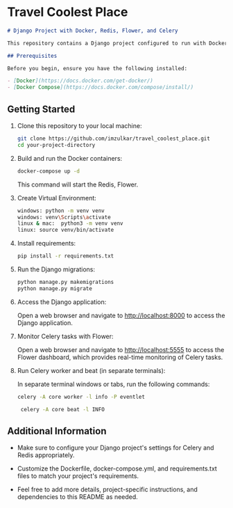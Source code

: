 # Travel Coolest Place

```markdown
# Django Project with Docker, Redis, Flower, and Celery

This repository contains a Django project configured to run with Docker containers for the application, Redis, Flower (Celery monitoring), and Celery workers and beat.

## Prerequisites

Before you begin, ensure you have the following installed:

- [Docker](https://docs.docker.com/get-docker/)
- [Docker Compose](https://docs.docker.com/compose/install/)
```
## Getting Started

1. Clone this repository to your local machine:

   ```bash
   git clone https://github.com/imzulkar/travel_coolest_place.git
   cd your-project-directory
   ```

2. Build and run the Docker containers:

   ```bash
   docker-compose up -d
   ```

   This command will start the  Redis, Flower.
3. Create Virtual Environment:

   ```bash
   windows: python -m venv venv
   windows: venv\Scripts\activate
   linux & mac:  python3 -m venv venv
   linux: source venv/bin/activate
   ```
4. Install requirements:

   ```bash
   pip install -r requirements.txt
   ```
5. Run the Django migrations:

   ```bash
   python manage.py makemigrations
   python manage.py migrate
   ```

6. Access the Django application:

   Open a web browser and navigate to [http://localhost:8000](http://localhost:8000) to access the Django application.

7. Monitor Celery tasks with Flower:

   Open a web browser and navigate to [http://localhost:5555](http://localhost:5555) to access the Flower dashboard, which provides real-time monitoring of Celery tasks.

8. Run Celery worker and beat (in separate terminals):

   In separate terminal windows or tabs, run the following commands:

   ```bash
   celery -A core worker -l info -P eventlet
   ```

   ```bash
    celery -A core beat -l INFO          
   ```


## Additional Information

- Make sure to configure your Django project's settings for Celery and Redis appropriately.

- Customize the Dockerfile, docker-compose.yml, and requirements.txt files to match your project's requirements.

- Feel free to add more details, project-specific instructions, and dependencies to this README as needed.

